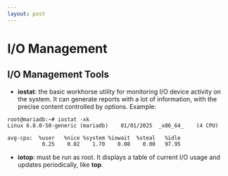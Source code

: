 ```yaml
---
layout: post
---
```


# I/O Management

## I/O Management Tools
- **iostat**: the basic workhorse utility for monitoring I/O device activity on the system. It can generate reports with a lot of information, with the precise content controlled by options. Example:
```
root@mariadb:~# iostat -xk
Linux 6.8.0-50-generic (mariadb) 	01/01/2025 	_x86_64_	(4 CPU)

avg-cpu:  %user   %nice %system %iowait  %steal   %idle
           0.25    0.02    1.70    0.08    0.00   97.95
```
- **iotop**: must be run as root. It displays a table of current I/O usage and updates periodically, like **top**.